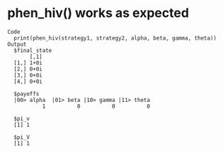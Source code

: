 # phen_hiv() works as expected

    Code
      print(phen_hiv(strategy1, strategy2, alpha, beta, gamma, theta))
    Output
      $final_state
           [,1]
      [1,] 1+0i
      [2,] 0+0i
      [3,] 0+0i
      [4,] 0+0i
      
      $payoffs
      |00> alpha  |01> beta |10> gamma |11> theta 
               1          0          0          0 
      
      $pi_v
      [1] 1
      
      $pi_V
      [1] 1
      

